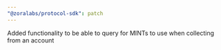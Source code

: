 ```yaml
---
"@zoralabs/protocol-sdk": patch
---
```


Added functionality to be able to query for MINTs to use when collecting from an account
